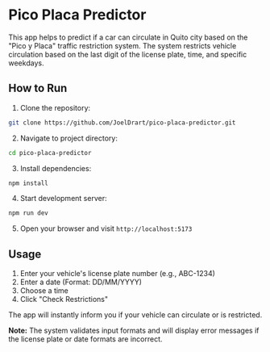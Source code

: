 # Pico Placa Predictor

This app helps to predict if a car can circulate in Quito city based on the "Pico y Placa" traffic restriction system. The system restricts vehicle circulation based on the last digit of the license plate, time, and specific weekdays.

## How to Run

1. Clone the repository:

```bash
git clone https://github.com/JoelDrart/pico-placa-predictor.git
```

2. Navigate to project directory:

```bash
cd pico-placa-predictor
```

3. Install dependencies:

```bash
npm install
```

4. Start development server:

```bash
npm run dev
```

5. Open your browser and visit `http://localhost:5173`

## Usage

1. Enter your vehicle's license plate number (e.g., ABC-1234)
2. Enter a date (Format: DD/MM/YYYY)
3. Choose a time
4. Click "Check Restrictions"

The app will instantly inform you if your vehicle can circulate or is restricted.

**Note:** The system validates input formats and will display error messages if the license plate or date formats are incorrect.
